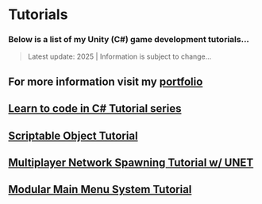 # Tutorials
### Below is a list of my Unity (C#) game development tutorials...

> Latest update: 2025 | Information is subject to change...

## For more information visit my [portfolio](https://camrenaa.github.io/)

## [Learn to code in C# Tutorial series](https://www.youtube.com/watch?v=Au3u_eaDVnU)



## [Scriptable Object Tutorial](https://www.youtube.com/watch?v=TNkhrol1uUY)



## [Multiplayer Network Spawning Tutorial w/ UNET](https://www.youtube.com/watch?v=ee8y7I0fHpg)



## [Modular Main Menu System Tutorial](youtube.com/watch?v=i8O1e_Ro9dw)
